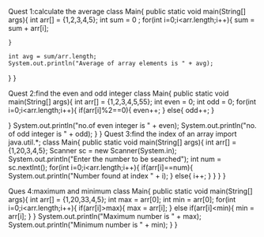 Quest 1:calculate the average
class Main{
  public static void main(String[] args){
    int arr[] = {1,2,3,4,5};
    int sum = 0 ;
    for(int i=0;i<arr.length;i++){
      sum = sum + arr[i];
      
    }
   
    int avg = sum/arr.length;
    System.out.println("Average of array elements is " + avg);
  }
}

Quest 2:find the even and odd integer
class Main{
  public static void main(String[] args){
    int arr[] = {1,2,3,4,5,55};
    int even = 0;
    int odd = 0;
    for(int i=0;i<arr.length;i++){
      if(arr[i]%2==0){
        even++;
      }
      else{
      odd++;
      }
     
  }
    System.out.println("no.of even integer is " + even);
      System.out.println("no. of odd integer is " + odd);
    } 
}
Quest 3:find the index of an array
import java.util.*;
class Main{
  public static void main(String[] args){
    int arr[] = {1,20,3,4,5};
    Scanner sc = new Scanner(System.in);
    System.out.println("Enter the number to be searched");
    int num = sc.nextInt();
    for(int i=0;i<arr.length;i++){
      if(arr[i]==num){
        System.out.println("Number found at index " + i);
      }
      else{
       i++;
      }
    }
  }
}

Ques 4:maximum and minimum
class Main{
  public static void main(String[] args){
    int arr[] = {1,20,33,4,5};
    int max = arr[0];
    int min = arr[0];
    for(int i=0;i<arr.length;i++){
      if(arr[i]>max){
        max = arr[i];
      }
      else if(arr[i]<min){
        min = arr[i];
      }
    }
    System.out.println("Maximum number is " + max);
    System.out.println("Minimum number is " + min);
  }
}

